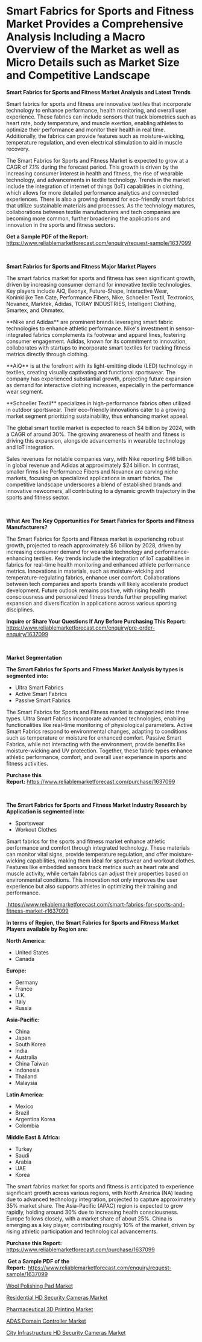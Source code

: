 <p><h1>Smart Fabrics for Sports and Fitness Market Provides a Comprehensive Analysis Including a Macro Overview of the Market as well as Micro Details such as Market Size and Competitive Landscape</h1></p><p><strong>Smart Fabrics for Sports and Fitness Market Analysis and Latest Trends</strong></p>
<p><p>Smart fabrics for sports and fitness are innovative textiles that incorporate technology to enhance performance, health monitoring, and overall user experience. These fabrics can include sensors that track biometrics such as heart rate, body temperature, and muscle exertion, enabling athletes to optimize their performance and monitor their health in real time. Additionally, the fabrics can provide features such as moisture-wicking, temperature regulation, and even electrical stimulation to aid in muscle recovery.</p><p>The Smart Fabrics for Sports and Fitness Market is expected to grow at a CAGR of 7.1% during the forecast period. This growth is driven by the increasing consumer interest in health and fitness, the rise of wearable technology, and advancements in textile technology. Trends in the market include the integration of internet of things (IoT) capabilities in clothing, which allows for more detailed performance analytics and connected experiences. There is also a growing demand for eco-friendly smart fabrics that utilize sustainable materials and processes. As the technology matures, collaborations between textile manufacturers and tech companies are becoming more common, further broadening the applications and innovation in the sports and fitness sectors.</p></p>
<p><strong>Get a Sample PDF of the Report:&nbsp;</strong> <a href="https://www.reliablemarketforecast.com/enquiry/request-sample/1637099">https://www.reliablemarketforecast.com/enquiry/request-sample/1637099</a></p>
<p>&nbsp;</p>
<p><strong>Smart Fabrics for Sports and Fitness Major Market Players</strong></p>
<p><p>The smart fabrics market for sports and fitness has seen significant growth, driven by increasing consumer demand for innovative textile technologies. Key players include AiQ, Eeonyx, Future-Shape, Interactive Wear, Koninklijke Ten Cate, Performance Fibers, Nike, Schoeller Textil, Textronics, Novanex, Marktek, Adidas, TORAY INDUSTRIES, Intelligent Clothing, Smartex, and Ohmatex.</p><p>**Nike and Adidas** are prominent brands leveraging smart fabric technologies to enhance athletic performance. Nike's investment in sensor-integrated fabrics complements its footwear and apparel lines, fostering consumer engagement. Adidas, known for its commitment to innovation, collaborates with startups to incorporate smart textiles for tracking fitness metrics directly through clothing.</p><p>**AiQ** is at the forefront with its light-emitting diode (LED) technology in textiles, creating visually captivating and functional sportswear. The company has experienced substantial growth, projecting future expansion as demand for interactive clothing increases, especially in the performance wear segment.</p><p>**Schoeller Textil** specializes in high-performance fabrics often utilized in outdoor sportswear. Their eco-friendly innovations cater to a growing market segment prioritizing sustainability, thus enhancing market appeal. </p><p>The global smart textile market is expected to reach $4 billion by 2024, with a CAGR of around 30%. The growing awareness of health and fitness is driving this expansion, alongside advancements in wearable technology and IoT integration.</p><p>Sales revenues for notable companies vary, with Nike reporting $46 billion in global revenue and Adidas at approximately $24 billion. In contrast, smaller firms like Performance Fibers and Novanex are carving niche markets, focusing on specialized applications in smart fabrics. The competitive landscape underscores a blend of established brands and innovative newcomers, all contributing to a dynamic growth trajectory in the sports and fitness sector.</p></p>
<p>&nbsp;</p>
<p><strong>What Are The Key Opportunities For Smart Fabrics for Sports and Fitness Manufacturers?</strong></p>
<p><p>The Smart Fabrics for Sports and Fitness market is experiencing robust growth, projected to reach approximately $6 billion by 2028, driven by increasing consumer demand for wearable technology and performance-enhancing textiles. Key trends include the integration of IoT capabilities in fabrics for real-time health monitoring and enhanced athlete performance metrics. Innovations in materials, such as moisture-wicking and temperature-regulating fabrics, enhance user comfort. Collaborations between tech companies and sports brands will likely accelerate product development. Future outlook remains positive, with rising health consciousness and personalized fitness trends further propelling market expansion and diversification in applications across various sporting disciplines.</p></p>
<p><strong>Inquire or Share Your Questions If Any Before Purchasing This Report:</strong> <a href="https://www.reliablemarketforecast.com/enquiry/pre-order-enquiry/1637099">https://www.reliablemarketforecast.com/enquiry/pre-order-enquiry/1637099</a></p>
<p>&nbsp;</p>
<p><strong>Market Segmentation</strong></p>
<p><strong>The Smart Fabrics for Sports and Fitness Market Analysis by types is segmented into:</strong></p>
<p><ul><li>Ultra Smart Fabrics</li><li>Active Smart Fabrics</li><li>Passive Smart Fabrics</li></ul></p>
<p><p>The Smart Fabrics for Sports and Fitness market is categorized into three types. Ultra Smart Fabrics incorporate advanced technologies, enabling functionalities like real-time monitoring of physiological parameters. Active Smart Fabrics respond to environmental changes, adapting to conditions such as temperature or moisture for enhanced comfort. Passive Smart Fabrics, while not interacting with the environment, provide benefits like moisture-wicking and UV protection. Together, these fabric types enhance athletic performance, comfort, and overall user experience in sports and fitness activities.</p></p>
<p><strong>Purchase this Report:&nbsp;</strong><a href="https://www.reliablemarketforecast.com/purchase/1637099">https://www.reliablemarketforecast.com/purchase/1637099</a></p>
<p>&nbsp;</p>
<p><strong>The Smart Fabrics for Sports and Fitness Market Industry Research by Application is segmented into:</strong></p>
<p><ul><li>Sportswear</li><li>Workout Clothes</li></ul></p>
<p><p>Smart fabrics for the sports and fitness market enhance athletic performance and comfort through integrated technology. These materials can monitor vital signs, provide temperature regulation, and offer moisture-wicking capabilities, making them ideal for sportswear and workout clothes. Features like embedded sensors track metrics such as heart rate and muscle activity, while certain fabrics can adjust their properties based on environmental conditions. This innovation not only improves the user experience but also supports athletes in optimizing their training and performance.</p></p>
<p><a href="https://www.reliablemarketforecast.com/smart-fabrics-for-sports-and-fitness-market-r1637099">&nbsp;https://www.reliablemarketforecast.com/smart-fabrics-for-sports-and-fitness-market-r1637099</a></p>
<p><strong>In terms of Region, the Smart Fabrics for Sports and Fitness Market Players available by Region are:</strong></p>
<p>
    <p> <strong> North America: </strong>
        <ul>
            <li>United States</li>
            <li>Canada</li>
        </ul>
        </p> 
    <p> <strong> Europe: </strong>
        <ul>
            <li>Germany</li>
            <li>France</li>
            <li>U.K.</li>
            <li>Italy</li>
            <li>Russia</li>
        </ul>
        </p> 
    <p> <strong> Asia-Pacific: </strong>
        <ul>
            <li>China</li>
            <li>Japan</li>
            <li>South Korea</li>
            <li>India</li>
            <li>Australia</li>
            <li>China Taiwan</li>
            <li>Indonesia</li>
            <li>Thailand</li>
            <li>Malaysia</li>
        </ul>
        </p> 
    <p> <strong> Latin America: </strong>
        <ul>
            <li>Mexico</li>
            <li>Brazil</li>
            <li>Argentina Korea</li>
            <li>Colombia</li>
        </ul>
        </p> 
    <p> <strong> Middle East & Africa: </strong>
        <ul>
            <li>Turkey</li>
            <li>Saudi</li>
            <li>Arabia</li>
            <li>UAE</li>
            <li>Korea</li>
        </ul>
    </p>
    </p>
<p><p>The smart fabrics market for sports and fitness is anticipated to experience significant growth across various regions, with North America (NA) leading due to advanced technology integration, projected to capture approximately 35% market share. The Asia-Pacific (APAC) region is expected to grow rapidly, holding around 30% due to increasing health consciousness. Europe follows closely, with a market share of about 25%. China is emerging as a key player, contributing roughly 10% of the market, driven by rising athletic participation and technological advancements.</p></p>
<p><strong>Purchase this Report: </strong><a href="https://www.reliablemarketforecast.com/purchase/1637099">https://www.reliablemarketforecast.com/purchase/1637099</a></p>
<p>&nbsp;<strong>Get a Sample PDF of the Report:&nbsp;&nbsp;</strong><a href="https://www.reliablemarketforecast.com/enquiry/request-sample/1637099">https://www.reliablemarketforecast.com/enquiry/request-sample/1637099</a></p>
<p><strong></strong></p>
<p><p><a href="https://issuu.com/reportprime-2/docs/wool-polishing-pad-market-size-2030_fef08a6a3f002d">Wool Polishing Pad Market</a></p><p><a href="https://medium.com/@jubayermia832/emerging-residential-hd-security-cameras-market-opportunities-market-analysis-for-investors-and-6756bc8aba00">Residential HD Security Cameras Market</a></p><p><a href="https://www.linkedin.com/pulse/pharmaceutical-3d-printing-market-indicators-size-regional-vfalc?trackingId=uMh%2FCaaYQOOVUH1OMlz6BA%3D%3D">Pharmaceutical 3D Printing Market</a></p><p><a href="https://www.linkedin.com/pulse/global-adas-domain-controller-market-size-expected-ofspc?trackingId=seVi%2Bu4FTLWkQFTmiyUhNw%3D%3D">ADAS Domain Controller Market</a></p><p><a href="https://medium.com/@jubayermia832/how-will-the-city-infrastructure-hd-security-cameras-market-evolve-e177aa927e27">City Infrastructure HD Security Cameras Market</a></p></p>